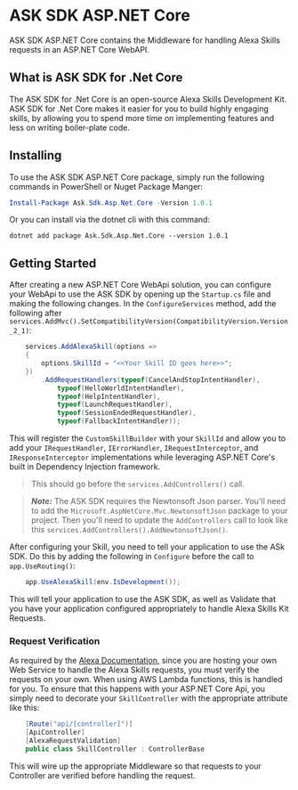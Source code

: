 # ASK SDK ASP.NET Core

ASK SDK ASP.NET Core contains the Middleware for handling Alexa Skills requests in an ASP.NET Core WebAPI.

## What is ASK SDK for .Net Core

The ASK SDK for .Net Core is an open-source Alexa Skills Development Kit. ASK SDK for .Net Core makes it easier for you to build highly engaging skills, by allowing you to spend more time on implementing features and less on writing boiler-plate code.

## Installing

To use the ASK SDK ASP.NET Core package, simply run the following commands in PowerShell or Nuget Package Manger:

```powershell
Install-Package Ask.Sdk.Asp.Net.Core -Version 1.0.1
```

Or you can install via the dotnet cli with this command:

```
dotnet add package Ask.Sdk.Asp.Net.Core --version 1.0.1
```

## Getting Started

After creating a new ASP.NET Core WebApi solution, you can configure your WebApi to use the ASK SDK by opening up the `Startup.cs` file and making the following changes. In the `ConfigureServices` method, add the following after `services.AddMvc().SetCompatibilityVersion(CompatibilityVersion.Version_2_1)`:

```cs
    services.AddAlexaSkill(options =>
    {
        options.SkillId = "<<Your Skill ID goes here>>";
    })
        .AddRequestHandlers(typeof(CancelAndStopIntentHandler),
            typeof(HelloWorldIntentHandler),
            typeof(HelpIntentHandler),
            typeof(LaunchRequestHandler),
            typeof(SessionEndedRequestHandler),
            typeof(FallbackIntentHandler));
```

This will register the `CustomSkillBuilder` with your `SkillId` and allow you to add your `IRequestHandler`, `IErrorHandler`, `IRequestInterceptor`, and `IResponseInterceptor` implementations while leveraging ASP.NET Core's built in Dependency Injection framework.

> This should go before the `services.AddControllers()` call.

> ***Note:*** The ASK SDK requires the Newtonsoft Json parser. You'll need to add the `Microsoft.AspNetCore.Mvc.NewtonsoftJson` package to your project. Then you'll need to update the `AddControllers` call to look like this `services.AddControllers().AddNewtonsoftJson()`.

After configuring your Skill, you need to tell your application to use the ASk SDK.  Do this by adding the following in `Configure` before the call to `app.UseRouting()`:

```cs
    app.UseAlexaSkill(env.IsDevelopment());
```

This will tell your application to use the ASK SDK, as well as Validate that you have your application configured appropriately to handle Alexa Skills Kit Requests.

### Request Verification

As required by the [Alexa Documentation](https://developer.amazon.com/docs/custom-skills/host-a-custom-skill-as-a-web-service.html#requirements-for-your-web-service), since you are hosting your own Web Service to handle the Alexa Skills requests, you must verify the requests on your own.  When using AWS Lambda functions, this is handled for you.  To ensure that this happens with your ASP.NET Core Api, you simply need to decorate your `SkillController` with the appropriate attribute like this:

```cs
    [Route("api/[controller]")]
    [ApiController]
    [AlexaRequestValidation]
    public class SkillController : ControllerBase
```

This will wire up the appropriate Middleware so that requests to your Controller are verified before handling the request.